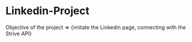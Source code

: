 # Linkedin-Project

Objective of the project => {imitate the Linkedin page, connecting with the Strive API}
